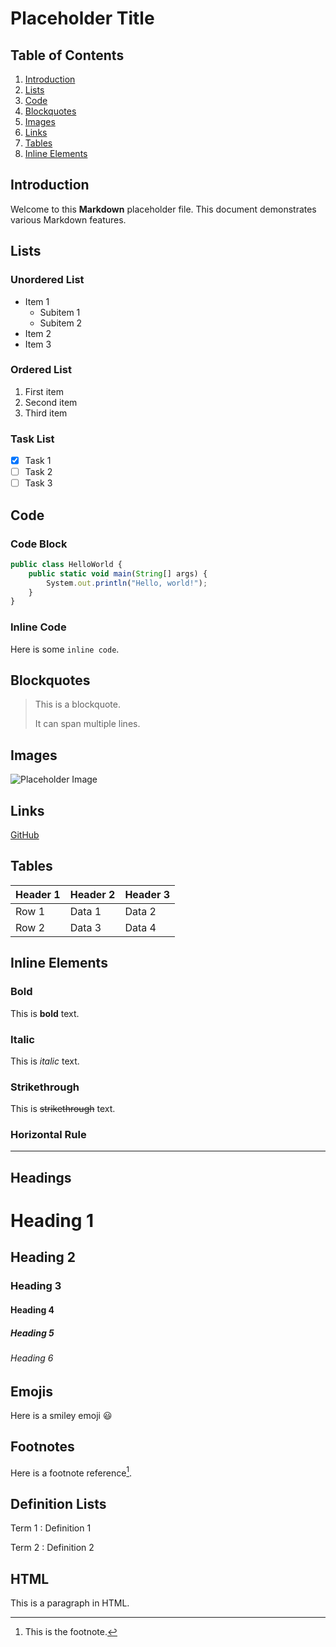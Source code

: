 # Placeholder Title

## Table of Contents
1. [Introduction](#introduction)
2. [Lists](#lists)
3. [Code](#code)
4. [Blockquotes](#blockquotes)
5. [Images](#images)
6. [Links](#links)
7. [Tables](#tables)
8. [Inline Elements](#inline-elements)

## Introduction
Welcome to this **Markdown** placeholder file. This document demonstrates various Markdown features.

## Lists

### Unordered List
- Item 1
    - Subitem 1
    - Subitem 2
- Item 2
- Item 3

### Ordered List
1. First item
2. Second item
3. Third item

### Task List
- [x] Task 1
- [ ] Task 2
- [ ] Task 3

## Code

### Code Block
```javascript
public class HelloWorld {
    public static void main(String[] args) {
        System.out.println("Hello, world!");
    }
}
```

### Inline Code
Here is some `inline code`.

## Blockquotes
> This is a blockquote.
>
> It can span multiple lines.

## Images
![Placeholder Image](https://external-content.duckduckgo.com/iu/?u=https%3A%2F%2Ftse1.mm.bing.net%2Fth%3Fid%3DOIP.R-2OxDXmafvmLXU57LFELQHaHa%26pid%3DApi&f=1&ipt=e451ed2b9c2966708ccec59b4f6d3fb4f8b8e253c39d10d5170a01619b97f308&ipo=images)

## Links
[GitHub](https://github.com)

## Tables
| Header 1 | Header 2 | Header 3 |
|----------|----------|----------|
| Row 1    | Data 1   | Data 2   |
| Row 2    | Data 3   | Data 4   |

## Inline Elements

### Bold
This is **bold** text.

### Italic
This is *italic* text.

### Strikethrough
This is ~~strikethrough~~ text.

### Horizontal Rule

---

## Headings

# Heading 1
## Heading 2
### Heading 3
#### Heading 4
##### Heading 5
###### Heading 6

## Emojis
Here is a smiley emoji :smiley:

## Footnotes
Here is a footnote reference[^1].

[^1]: This is the footnote.

## Definition Lists
Term 1
: Definition 1

Term 2
: Definition 2

## HTML
<p>This is a paragraph in HTML.</p>